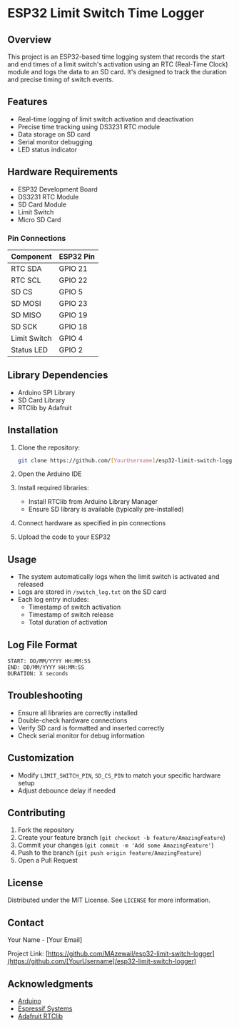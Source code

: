 # ESP32 Limit Switch Time Logger

## Overview

This project is an ESP32-based time logging system that records the start and end times of a limit switch's activation using an RTC (Real-Time Clock) module and logs the data to an SD card. It's designed to track the duration and precise timing of switch events.

## Features

- Real-time logging of limit switch activation and deactivation
- Precise time tracking using DS3231 RTC module
- Data storage on SD card
- Serial monitor debugging
- LED status indicator

## Hardware Requirements

- ESP32 Development Board
- DS3231 RTC Module
- SD Card Module
- Limit Switch
- Micro SD Card

### Pin Connections

| Component   | ESP32 Pin |
|-------------|-----------|
| RTC SDA     | GPIO 21   |
| RTC SCL     | GPIO 22   |
| SD CS       | GPIO 5    |
| SD MOSI     | GPIO 23   |
| SD MISO     | GPIO 19   |
| SD SCK      | GPIO 18   |
| Limit Switch| GPIO 4    |
| Status LED  | GPIO 2    |

## Library Dependencies

- Arduino SPI Library
- SD Card Library
- RTClib by Adafruit

## Installation

1. Clone the repository:
   ```bash
   git clone https://github.com/[YourUsername]/esp32-limit-switch-logger.git
   ```

2. Open the Arduino IDE

3. Install required libraries:
   - Install RTClib from Arduino Library Manager
   - Ensure SD library is available (typically pre-installed)

4. Connect hardware as specified in pin connections

5. Upload the code to your ESP32

## Usage

- The system automatically logs when the limit switch is activated and released
- Logs are stored in `/switch_log.txt` on the SD card
- Each log entry includes:
  - Timestamp of switch activation
  - Timestamp of switch release
  - Total duration of activation

## Log File Format

```
START: DD/MM/YYYY HH:MM:SS
END: DD/MM/YYYY HH:MM:SS
DURATION: X seconds
```

## Troubleshooting

- Ensure all libraries are correctly installed
- Double-check hardware connections
- Verify SD card is formatted and inserted correctly
- Check serial monitor for debug information

## Customization

- Modify `LIMIT_SWITCH_PIN`, `SD_CS_PIN` to match your specific hardware setup
- Adjust debounce delay if needed

## Contributing

1. Fork the repository
2. Create your feature branch (`git checkout -b feature/AmazingFeature`)
3. Commit your changes (`git commit -m 'Add some AmazingFeature'`)
4. Push to the branch (`git push origin feature/AmazingFeature`)
5. Open a Pull Request

## License

Distributed under the MIT License. See `LICENSE` for more information.

## Contact

Your Name - [Your Email]

Project Link: [https://github.com/MAzewail/esp32-limit-switch-logger](https://github.com/[YourUsername]/esp32-limit-switch-logger)

## Acknowledgments

- [Arduino](https://www.arduino.cc/)
- [Espressif Systems](https://www.espressif.com/)
- [Adafruit RTClib](https://github.com/adafruit/RTClib)
